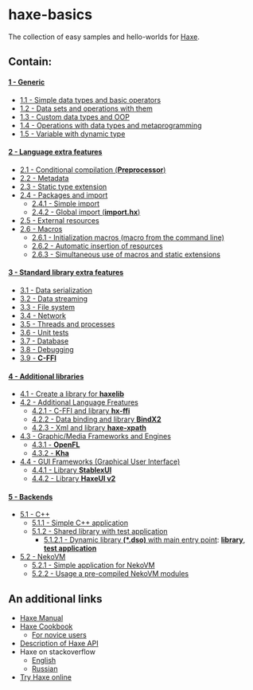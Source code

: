 haxe-basics
=========================

The collection of easy samples and hello-worlds for [Haxe](http://haxe.org/).

## Contain:

#### [1 - Generic](./1_Generic)
* [1.1 - Simple data types and basic operators](./1_Generic/1.1_SimpleDataTypes#haxe-basics)
* [1.2 - Data sets and operations with them](./1_Generic/1.2_DataSets#haxe-basics)
* [1.3 - Custom data types and OOP](./1_Generic/1.3_CustomDataTypes#haxe-basics)
* [1.4 - Operations with data types and metaprogramming](./1_Generic/1.4_Metaprogramming#haxe-basics)
* [1.5 - Variable with dynamic type](./1_Generic/1.5_VarDynType#haxe-basics)

#### [2 - Language extra features](./2_LangExtraFeatures)
* [2.1 - Conditional compilation (**Preprocessor**)](./2_LangExtraFeatures/2.1_Preprocessor/Source/Main.hx)
* [2.2 - Metadata](./2_LangExtraFeatures/2.2_Metadata/Source/Main.hx)
* [2.3 - Static type extension](./2_LangExtraFeatures/2.3_StaticExtension/Source/Main.hx)
* [2.4 - Packages and import](./2_LangExtraFeatures/2.4_PackagesAndImport)
  * [2.4.1 - Simple import](./2_LangExtraFeatures/2.4_PackagesAndImport/2.4.1_SimpleImport/Source/Main.hx)
  * [2.4.2 - Global import (**import.hx**)](./2_LangExtraFeatures/2.4_PackagesAndImport/2.4.2_ImportHx/Source/Main.hx)
* [2.5 - External resources](./2_LangExtraFeatures/2.5_ExternalResources/Source/Main.hx)
* [2.6 - Macros](./2_LangExtraFeatures/2.6_Macros)
  * [2.6.1 - Initialization macros (macro from the command line)](./2_LangExtraFeatures/2.6_Macros/2.6.1_InitializationMacros/Source/Main.hx)
  * [2.6.2 - Automatic insertion of resources](./2_LangExtraFeatures/2.6_Macros/2.6.2_ResourcesInsertion/Source/Main.hx)
  * [2.6.3 - Simultaneous use of macros and static extensions](./2_LangExtraFeatures/2.6_Macros/2.6.3_MacrosAndStaticExtensions/Source/Main.hx)

#### [3 - Standard library extra features](./3_StdLibExtraFeatures)
* [3.1 - Data serialization](./3_StdLibExtraFeatures/3.1_DataSerialization#haxe-basics)
* [3.2 - Data streaming](./3_StdLibExtraFeatures/3.2_DataStream#haxe-basics)
* [3.3 - File system](./3_StdLibExtraFeatures/3.3_FileSystem#haxe-basics)
* [3.4 - Network](./3_StdLibExtraFeatures/3.4_Network#haxe-basics)
* [3.5 - Threads and processes](./3_StdLibExtraFeatures/3.5_ThreadsAndProcesses#haxe-basics)
* [3.6 - Unit tests](./3_StdLibExtraFeatures/3.6_UnitTests#haxe-basics)
* [3.7 - Database](./3_StdLibExtraFeatures/3.7_DataBase#haxe-basics)
* [3.8 - Debugging](./3_StdLibExtraFeatures/3.8_Debugging#haxe-basics)
* [3.9 - **C-FFI**](./3_StdLibExtraFeatures/3.9_C-FFI#haxe-basics)

#### [4 - Additional libraries](./4_ExtLib)
* [4.1 - Create a library for **haxelib**](./4_ExtLib/4.1_Haxelib)
* [4.2 - Additional Language Freatures](./4_ExtLib/4.2_LanguageFetaures)
  * [4.2.1 - C-FFI and library **hx-ffi**](./4_ExtLib/4.2_LanguageFetaures/4.2.1_HxFFI/Source/Main.hx)
  * [4.2.2 - Data binding and library **BindX2**](./4_ExtLib/4.2_LanguageFetaures/4.2.2_BindX2#contain)
  * [4.2.3 - Xml and library **haxe-xpath**](./4_ExtLib/4.2_LanguageFetaures/4.2.3_HaxeXpath)
* [4.3 - Graphic/Media Frameworks and Engines](./4_ExtLib/4.3_GraphicMediaEngines)
  * [4.3.1 - **OpenFL**](./4_ExtLib/4.3_GraphicMediaEngines/4.3.1_OpenFL#contain)
  * [4.3.2 - **Kha**](./4_ExtLib/4.3_GraphicMediaEngines/4.3.2_Kha#contain)
* [4.4 - GUI Frameworks (Graphical User Interface)](./4_ExtLib/4.4_GuiFrameworks)
  * [4.4.1 - Library **StablexUI**](./4_ExtLib/4.4_GuiFrameworks/4.4.1_StablexUI#contain)
  * [4.4.2 - Library **HaxeUI v2**](./4_ExtLib/4.4_GuiFrameworks/4.4.2_HaxeUI#contain)

#### [5 - Backends](./5_Backends)
* [5.1 - C++](./5_Backends/5.1_CPP)
  * [5.1.1 - Simple C++ application](./5_Backends/5.1_CPP/5.1.1_SimpleApplication/Source/Main.hx)
  * [5.1.2 - Shared library with test application](./5_Backends/5.1_CPP/5.1.2_SharedLibraryWithTest)
    * [5.1.2.1 - Dynamic library **(*.dso)** with main entry point](./5_Backends/5.1_CPP/5.1.2_SharedLibraryWithTest/5.1.2.1_DllWithMainEP): [**library**](./5_Backends/5.1_CPP/5.1.2_SharedLibraryWithTest/5.1.2.1_DllWithMainEP/Lib/Source/Main.hx), [**test application**](./5_Backends/5.1_CPP/5.1.2_SharedLibraryWithTest/5.1.2.1_DllWithMainEP/LibTestApp/Source/Main.hx)
* [5.2 - NekoVM](./5_Backends/5.2_NekoVM)
  * [5.2.1 - Simple application for NekoVM](./5_Backends/5.2_NekoVM/5.2.1_SimpleApplication/Source/Main.hx)
  * [5.2.2 - Usage a pre-compiled NekoVM modules](./5_Backends/5.2_NekoVM/5.2.2_NekoVmModules/Source/Main.hx)

## An additional links
* [Haxe Manual](http://haxe.org/manual/introduction.html)
* [Haxe Cookbook](http://code.haxe.org/)
  * [For novice users](http://code.haxe.org/category/beginner/)
* [Description of Haxe API](http://api.haxe.org/)
* Haxe on stackoverflow
  * [English](http://stackoverflow.com/questions/tagged/haxe)
  * [Russian](http://ru.stackoverflow.com/questions/tagged/haxe)
* [Try Haxe online](http://try.haxe.org/)
